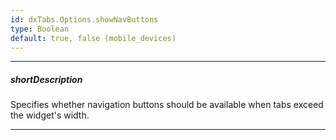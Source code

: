 ```yaml
---
id: dxTabs.Options.showNavButtons
type: Boolean
default: true, false (mobile_devices)
---
```

---
##### shortDescription
Specifies whether navigation buttons should be available when tabs exceed the widget's width.

---
